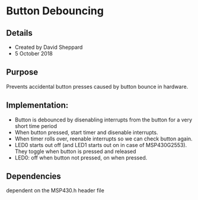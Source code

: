 # Button Debouncing
## Details
- Created by David Sheppard 
- 5 October 2018
## Purpose
Prevents accidental button presses caused by button bounce in hardware.
## Implementation:
- Button is debounced by disenabling interrupts from the button for a very short time period
- When button pressed, start timer and disenable interrupts.
- When timer rolls over, reenable interrupts so we can check button again.
- LED0 starts out off (and LED1 starts out on in case of MSP430G2553). They toggle when button is pressed and released
- LED0: off when button not pressed, on when pressed.
## Dependencies
dependent on the MSP430.h header file
